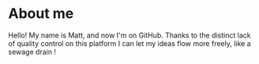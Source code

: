 # About me

Hello! My name is Matt, and now I'm on GitHub. Thanks to the distinct lack of quality control on this platform
I can let my ideas flow more freely, like a sewage drain !
